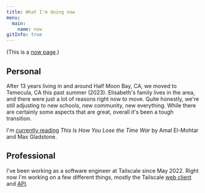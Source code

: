 ```yaml
---
title: What I'm doing now
menu:
  main:
    name: now
gitInfo: true
---
```


(This is a [now page](https://nownownow.com/about).)

## Personal

After 13 years living in and around Half Moon Bay, CA, we moved to Temecula, CA this past summer (2023).
Elisabeth's family lives in the area, and there were just a lot of reasons right now to move.
Quite honestly, we're still adjusting to new schools, new community, new everything.
While there are certainly some aspects that are great, overall it's been a tough transition.

I'm [currently reading](/wiki/reading-list/) _This Is How You Lose the Time War_ by Amal El-Mohtar and Max Gladstone.

## Professional

I've been working as a software engineer at Tailscale since May 2022.
Right now I'm working on a few different things, mostly the Tailscale [web client] and [API].

[web client]: https://github.com/tailscale/tailscale/tree/main/client/web
[API]: https://github.com/tailscale/tailscale/blob/main/api.md
